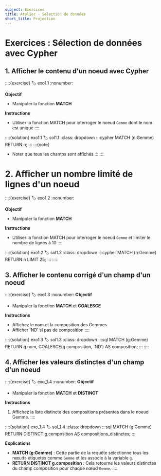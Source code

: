 ```yaml
---
subject: Exercices
title: Atelier - Sélection de données
short_title: Projection
---
```


# Exercices : Sélection de données avec Cypher

## 1. Afficher le contenu d'un noeud avec Cypher
::::{exercise}
:label: exo1.1
:nonumber:

**Objectif**
- Manipuler la fonction **MATCH**

**Instructions**
- Utiliser la fonction MATCH pour interroger le noeud `Gemme` dont le nom est unique
::::

::::{solution} exo1.1
:label: sol1.1
:class: dropdown
:::cypher
MATCH (n:Gemme) RETURN n;
:::
:::{note}
- Noter que tous les champs sont affichés
:::
::::

# 2. Afficher un nombre limité de lignes d'un noeud 
::::{exercise}
:label: exo1.2
:nonumber:

**Objectif**
- Manipuler la fonction **MATCH**

**Instructions**
- Utiliser la fonction MATCH pour interroger le noeud `Gemme` et limiter le nombre de lignes à 10
::::

::::{solution} exo1.2
:label: sol1.2
:class: dropdown
:::cypher
MATCH (n:Gemme) RETURN n LIMIT 25;
:::
::::

## 3. Afficher le contenu corrigé d'un champ d'un noeud

::::{exercise}
:label: exo1.3
:nonumber:
**Objectif**
- Manipuler la fonction **MATCH** et **COALESCE**

**Instructions**
- Affichez le nom et la composition des Gemmes
- Afficher 'ND' si pas de composition
::::

::::{solution} exo1.3
:label: sol1.3
:class: dropdown
:::sql
MATCH (g:Gemme) RETURN g.nom, COALESCE(g.composition, 'ND') AS composition;
:::
::::

## 4. Afficher les valeurs distinctes d'un champ d'un noeud

::::{exercise}
:label: exo_1.4
:nonumber:
**Objectif**
- Manipuler la fonction **MATCH** et **DISTINCT**

**Instructions**
1. Affichez la liste distincte des compositions présentes dans le noeud Gemme.
::::

::::{solution} exo_1.4
:label: sol_1.4
:class: dropdown
:::sql
MATCH (g:Gemme)
RETURN DISTINCT g.composition AS compositions_distinctes;
:::

**Explications**
- **MATCH (g:Gemme)** : Cette partie de la requête sélectionne tous les nœuds étiquetés comme ``Gemme`` et les associe à la variable ``g``.
- **RETURN DISTINCT g.composition** : Cela retourne les valeurs distinctes du champ composition pour chaque nœud ``Gemme``.
::::